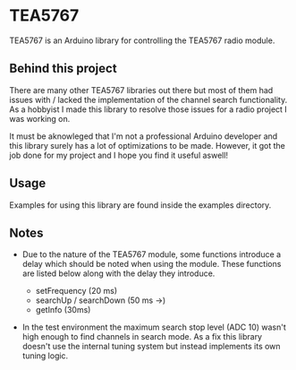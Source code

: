 # TEA5767

TEA5767 is an Arduino library for controlling the TEA5767 radio module.

## Behind this project

There are many other TEA5767 libraries out there but most of them had issues with / lacked the implementation of the channel search functionality. As a hobbyist I made this library to resolve those issues for a radio project I was working on.

It must be aknowleged that I'm not a professional Arduino developer and this library surely has a lot of optimizations to be made. However, it got the job done for my project and I hope you find it useful aswell!

## Usage

Examples for using this library are found inside the examples directory.

## Notes

- Due to the nature of the TEA5767 module, some functions introduce a delay which should be noted when using the module. These functions are listed below along with the delay they introduce.

  - setFrequency (20 ms)
  - searchUp / searchDown (50 ms ->)
  - getInfo (30ms)

- In the test environment the maximum search stop level (ADC 10) wasn't high enough to find channels in search mode. As a fix this library doesn't use the internal tuning system but instead implements its own tuning logic.
